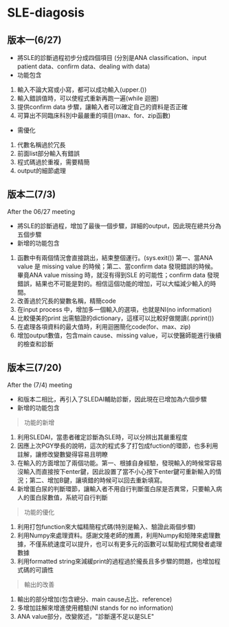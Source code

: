 # SLE-diagosis
## **版本一(6/27)**  
* 將SLE的診斷過程初步分成四個項目
(分別是ANA classification、input patient data、confirm data、dealing with data)  
* 功能包含
1. 輸入不論大寫或小寫，都可以成功輸入(upper.())
2. 輸入錯誤值時，可以使程式重新再跑一遍(while 迴圈)
3. 提供confirm data 步驟，讓輸入者可以確定自己的資料是否正確
4. 可算出不同臨床科別中最嚴重的項目(max、for、zip函數)

* 需優化
1. 代數名稱過於冗長
2. 前面list部分輸入有錯誤
3. 程式碼過於重複，需要精簡
4. output的細節處理

## **版本二(7/3)**
After the 06/27 meeting  
* 將SLE的診斷過程，增加了最後一個步驟，詳細的output，因此現在總共分為五個步驟  
* 新增的功能包含
1. 函數中有兩個情況會直接跳出，結束整個運行。(sys.exit())
第一、當ANA value 是 missing value 的時候；第二、當confirm data 發現錯誤的時候。
畢竟ANA value missing 時，就沒有得到SLE 的可能性；confirm data 發現錯誤，結果也不可能是對的。相信這個功能的增加，可以大幅減少輸入的時間。
2. 改善過於冗長的變數名稱，精簡code
3. 在input process 中，增加多一個輸入的選項，也就是NI(no information)
4. 比較優美的print 出需驗證的dictionary，這樣可以比較好做閱讀(.pprint())
5. 在處理各項資料的最大值時，利用迴圈簡化code(for、max、zip)
6. 增加output數值，包含main cause、missing value，可以使醫師能進行後續的檢查和診斷

## **版本三(7/20)**
After the (7/4) meeting
* 和版本二相比，再引入了SLEDAI輔助診斷，因此現在已增加為六個步驟
* 新增的功能包含
 >功能的新增
  1. 利用SLEDAI，當患者確定診斷為SLE時，可以分辨出其嚴重程度
  2. 因應上次PGY學長的說明，這次的程式多了打包成fuction的環節，也多利用註解，讓修改變數變得容易且明瞭 
  3. 在輸入的方面增加了兩個功能。第一、根據自身經驗，發現輸入的時候常容易沒輸入而直接按下enter鍵，因此設置了當不小心按下enter鍵可重新輸入的情況；第二、增加B鍵，讓填錯的時候可以回去重新填寫。
  4. 新增蛋白尿的判斷環節，讓輸入者不用自行判斷蛋白尿是否異常，只要輸入病人的蛋白尿數值，系統可自行判斷
 >功能的優化
  1. 利用打包function來大幅精簡程式碼(特別是輸入、驗證此兩個步驟)
  2. 利用Numpy來處理資料。感謝文隆老師的推薦，利用Numpy和矩陣來處理數據，不僅系統速度可以提升，也可以有更多元的函數可以幫助程式開發者處理數據
  3. 利用formatted string來減緩print的過程過於攏長且多步驟的問題，也增加程式碼的可讀性
 >輸出的改善
  1. 輸出的部分增加(包含總分、main cause占比、reference)
  2. 多增加註解來增進使用體驗(NI stands for no information)
  3. ANA value部分，改變敘述，"診斷還不足以是SLE"
